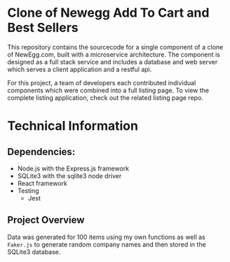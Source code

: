 # Clone of Newegg Add To Cart and Best Sellers

This repository contains the sourcecode for a single component of a clone of NewEgg.com, built with a microservice architecture. The component is designed as a full stack service and includes a database and web server which serves a client application and a restful api. 

For this project, a team of developers each contributed individual components which were combined into a full listing page. To view the complete listing application, check out the related listing page repo.

# Technical Information

## Dependencies:
- Node.js with the Express.js framework
- SQLite3 with the sqlite3 node driver
- React framework
- Testing
  - Jest

## Project Overview

Data was generated for 100 items using my own functions as well as ```Faker.js``` to generate random company names and then stored in the SQLite3 database.

